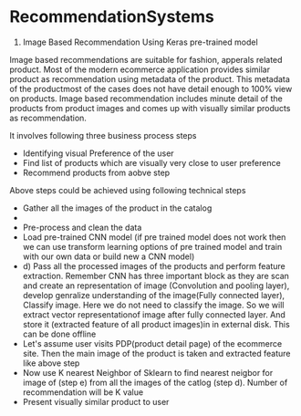 # RecommendationSystems

1) Image Based Recommendation Using Keras pre-trained model

Image based recommendations are suitable for fashion, apperals related product. Most of the modern ecommerce application provides similar product as recommendation using metadata of the product. This metadata of the productmost of the cases does not have detail enough to 100% view on products. Image based recommendation includes minute detail of the products from product images and comes up with visually similar products as recommendation.

It involves following three business process steps
<ul>
<li> Identifying visual Preference of the user</li> <li>Find list of products which are visually very close to user preference </li>
<li> Recommend products from aobve step </li>
</ul>
Above steps could be achieved using following technical steps
<ul>
 <li>Gather all the images of the product in the catalog<li> <li>Pre-process and clean the data</li> <li>Load pre-trained CNN model (if pre trained model does not work then we can use transform learning options of pre trained model and train with our own data or build new a CNN model)</li> <li>d) Pass all the processed images of the products and perform feature extraction. Remember CNN has three important block as they are scan and create an representation of image (Convolution and pooling layer), develop genralize understanding of the image(Fully connected layer), Classify image. Here we do not need to classify the image. So we will extract vector representationof image after fully connected layer. And store it (extracted feature of all product images)in in external disk. This can be done offline</li><li>Let's assume user visits PDP(product detail page) of the ecommerce site. Then the main image of the product is taken and extracted feature like above step</li><li>Now use K nearest Neighbor of Sklearn to find nearest neigbor for image of (step e) from all the images of the catlog (step d). Number of recommendation will be K value</li><li>Present visually similar product to user</li>
 </ul>

